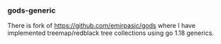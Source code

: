 ### gods-generic
There is fork of https://github.com/emirpasic/gods where I have implemented treemap/redblack tree collections using go 1.18 generics.
